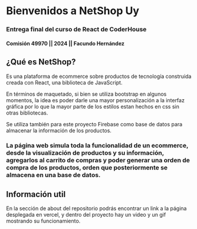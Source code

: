 <h1>Bienvenidos a NetShop Uy</h1>
<h3>Entrega final del curso de React de CoderHouse</h3>
<h4>Comisión 49970 || 2024 || Facundo Hernández</h4>
<h2>¿Qué es NetShop?</h2>
<p>Es una plataforma de ecommerce sobre productos de tecnología construida creada con React, una biblioteca de JavaScript.</p>
<p>En términos de maquetado, si bien se utiliza bootstrap en algunos momentos, la idea es poder darle una mayor personalización a la interfaz gráfica por lo que la mayor parte de los estilos estan hechos en css sin otras bibliotecas.</p>
<p>Se utiliza también para este proyecto Firebase como base de datos para almacenar la información de los productos.</p>
<h3>La página web simula toda la funcionalidad de un ecommerce, desde la visualización de productos y su información, agregarlos al carrito de compras y poder generar una orden de compra de los productos, orden que posteriormente se almacena en una base de datos.</h3>
<h2>Información util</h2>
<p>En la sección de about del repositorio podrás encontrar un link a la página desplegada en vercel, y dentro del proyecto hay un video y un gif mostrando su funcionamiento.</p>
